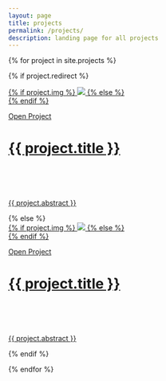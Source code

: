 ```yaml
---
layout: page
title: projects
permalink: /projects/
description: landing page for all projects
---
```


{% for project in site.projects %}

{% if project.redirect %}
<div class="project">
    <div class="thumbnail">
        <a href="{{ project.redirect }}" target="_blank">
        {% if project.img %}
        <img class="thumbnail" src="{{ project.img }}"/>
        {% else %}
        <div class="thumbnail blankbox"></div>
        {% endif %}    
        <span>
            <p> Open Project <p>
            <h1>{{ project.title }}</h1>
            <br/>
            <br/>
            <br/>
            <p>{{ project.abstract }}</p>
        </span>
        </a>
    </div>
</div>
{% else %}

<div class="project ">
    <div class="thumbnail">
        <a href="{{ site.baseurl }}{{ project.url }}">
        {% if project.img %}
        <img class="thumbnail" src="{{ project.img }}"/>
        {% else %}
        <div class="thumbnail blankbox"></div>
        {% endif %}    
        <span>
            <p> Open Project <p>
            <h1>{{ project.title }}</h1>
            <br/>
            <br/>
            <br/>
            <p>{{ project.abstract }}</p>
        </span>
        </a>
    </div>
</div>

{% endif %}

{% endfor %}
